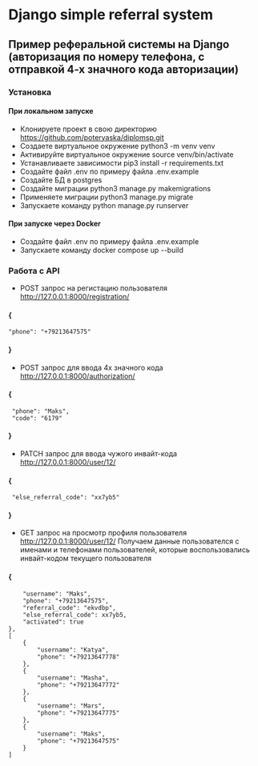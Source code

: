 # Django simple referral system

## Пример реферальной системы на Django (авторизация по номеру телефона, с отправкой 4-х значного кода авторизации)

### Установка
#### При локальном запуске
* Клонируете проект в свою директорию
https://github.com/poteryaska/diplomsp.git
* Создаете виртуальное окружение python3 -m venv venv
* Активируйте виртуальное окружение source venv/bin/activate
* Устанавливаете зависимости pip3 install -r requirements.txt
* Создайте файл .env по примеру файла .env.example
* Создайте БД в postgres
* Создайте миграции python3 manage.py makemigrations
* Применяете миграции python3 manage.py migrate
* Запускаете команду python manage.py runserver

#### При запуске через Docker
* Создайте файл .env по примеру файла .env.example
* Запускаете команду docker compose up --build

### Работа с API
* POST запрос на регистацию пользователя http://127.0.0.1:8000/registration/
#### {
    "phone": "+79213647575"
#### }
* POST запрос для ввода 4х значного кода http://127.0.0.1:8000/authorization/
#### {
     "phone": "Maks",
     "code": "6179"
#### }
* PATCH запрос для ввода чужого инвайт-кода http://127.0.0.1:8000/user/12/
#### {
     "else_referral_code": "xx7yb5"
#### }
* GET запрос на просмотр профиля пользователя http://127.0.0.1:8000/user/12/ Получаем данные пользователся с именами и телефонами пользователей, которые воспользовались инвайт-кодом текущего пользователя
#### {
        "username": "Maks",
        "phone": "+79213647575",
        "referral_code": "ekvdbp",
        "else_referral_code": xx7yb5,
        "activated": true
    },
    [
        {
            "username": "Katya",
            "phone": "+79213647778"
        },
        {
            "username": "Masha",
            "phone": "+79213647772"
        },
        {
            "username": "Mars",
            "phone": "+79213647775"
        },
        {
            "username": "Maks",
            "phone": "+79213647575"
        }
    ]
#### 